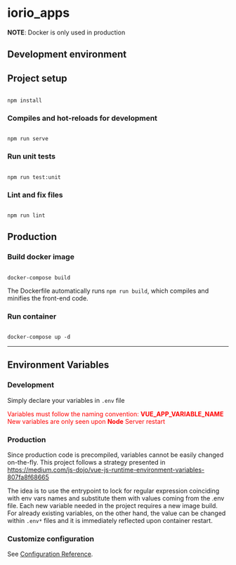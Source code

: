 # iorio_apps

**NOTE**: Docker is only used in production

## **Development environment**

## Project setup

```

npm install

```

### Compiles and hot-reloads for development

```

npm run serve

```

### Run unit tests

```

npm run test:unit

```

### Lint and fix files

```

npm run lint

```

## **Production**

### Build docker image

```

docker-compose build

```

The Dockerfile automatically runs `npm run build`, which compiles and minifies the front-end code.

### Run container

```

docker-compose up -d

```

---

## **Environment Variables**

### Development

Simply declare your variables in `.env` file

<span style="color: red">Variables must follow the naming convention: **VUE_APP_VARIABLE_NAME**</span>
<span style="color: red">New variables are only seen upon **Node** Server restart</span>

### Production

Since production code is precompiled, variables cannot be easily changed on-the-fly. This project follows a strategy presented in https://medium.com/js-dojo/vue-js-runtime-environment-variables-807fa8f68665

The idea is to use the entrypoint to lock for regular expression coinciding with env vars names and substitute them with values coming from the .env file.
Each new variable needed in the project requires a new image build. For already existing variables, on the other hand, the value can be changed within `.env*` files and it is immediately reflected upon container restart.

### Customize configuration

See [Configuration Reference](https://cli.vuejs.org/config/).
